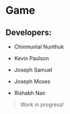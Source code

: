 # Game
## Developers:
- Chinmunlal Nunthuk

- Kevin Paulson

- Joseph Samuel

- Joseph Moses

- Rishabh Nair

>Work in progress!
